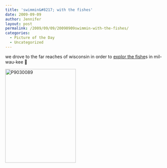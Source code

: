 ```yaml
---
title: 'swimmin&#8217; with the fishes'
date: 2009-09-09
author: Jennifer
layout: post
permalink: /2009/09/09/20090909swimmin-with-the-fishes/
categories:
  - Picture of the Day
  - Uncategorized
---
```

we drove to the far reaches of wisconsin in order to [explor the fishe](http://www.flickr.com/photos/jenniferandJennifers_photos/sets/72157622325154016/ "explor the fishe")s in mil-wau-kee 🙂

<img class="alignnone size-medium wp-image-393" title="P9030089" src="http://www.madcitythree.com/wp-content/uploads/2009/09/P9030089-225x300.jpg" alt="P9030089" width="225" height="300" />
